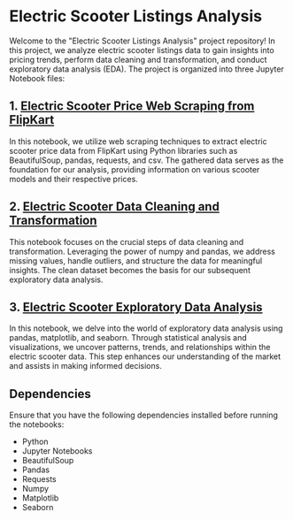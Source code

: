 # Electric Scooter Listings Analysis

Welcome to the "Electric Scooter Listings Analysis" project repository! In this project, we analyze electric scooter listings data to gain insights into pricing trends, perform data cleaning and transformation, and conduct exploratory data analysis (EDA). The project is organized into three Jupyter Notebook files:

## 1. [Electric Scooter Price Web Scraping from FlipKart](Electric%20Scooter%20Price%20Web%20Scraping%20from%20FlipKart.ipynb)

In this notebook, we utilize web scraping techniques to extract electric scooter price data from FlipKart using Python libraries such as BeautifulSoup, pandas, requests, and csv. The gathered data serves as the foundation for our analysis, providing information on various scooter models and their respective prices.

## 2. [Electric Scooter Data Cleaning and Transformation](Electric%20Scooter%20Data%20Cleaning%20and%20Transformation.ipynb)

This notebook focuses on the crucial steps of data cleaning and transformation. Leveraging the power of numpy and pandas, we address missing values, handle outliers, and structure the data for meaningful insights. The clean dataset becomes the basis for our subsequent exploratory data analysis.

## 3. [Electric Scooter Exploratory Data Analysis](Electric%20Scooter%20Exploratory%20Data%20Analysis.ipynb)

In this notebook, we delve into the world of exploratory data analysis using pandas, matplotlib, and seaborn. Through statistical analysis and visualizations, we uncover patterns, trends, and relationships within the electric scooter data. This step enhances our understanding of the market and assists in making informed decisions.

## Dependencies

Ensure that you have the following dependencies installed before running the notebooks:

- Python
- Jupyter Notebooks
- BeautifulSoup
- Pandas
- Requests
- Numpy
- Matplotlib
- Seaborn

